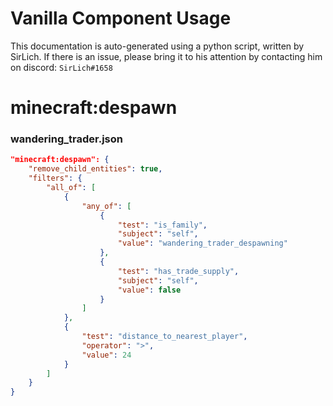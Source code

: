 # Vanilla Component Usage
This documentation is auto-generated using a python script, written by SirLich. If there is an issue, please bring it to his attention by contacting him on discord: `SirLich#1658`

# minecraft:despawn
### wandering_trader.json
```JSON
"minecraft:despawn": {
    "remove_child_entities": true,
    "filters": {
        "all_of": [
            {
                "any_of": [
                    {
                        "test": "is_family",
                        "subject": "self",
                        "value": "wandering_trader_despawning"
                    },
                    {
                        "test": "has_trade_supply",
                        "subject": "self",
                        "value": false
                    }
                ]
            },
            {
                "test": "distance_to_nearest_player",
                "operator": ">",
                "value": 24
            }
        ]
    }
}
```

